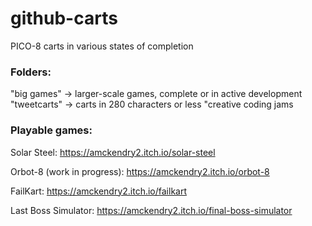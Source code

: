 # github-carts
PICO-8 carts in various states of completion

### Folders:
"big games" -> larger-scale games, complete or in active development
"tweetcarts" -> carts in 280 characters or less
"creative coding jams

### Playable games:

Solar Steel: https://amckendry2.itch.io/solar-steel

Orbot-8 (work in progress): https://amckendry2.itch.io/orbot-8

FailKart: https://amckendry2.itch.io/failkart

Last Boss Simulator: https://amckendry2.itch.io/final-boss-simulator
